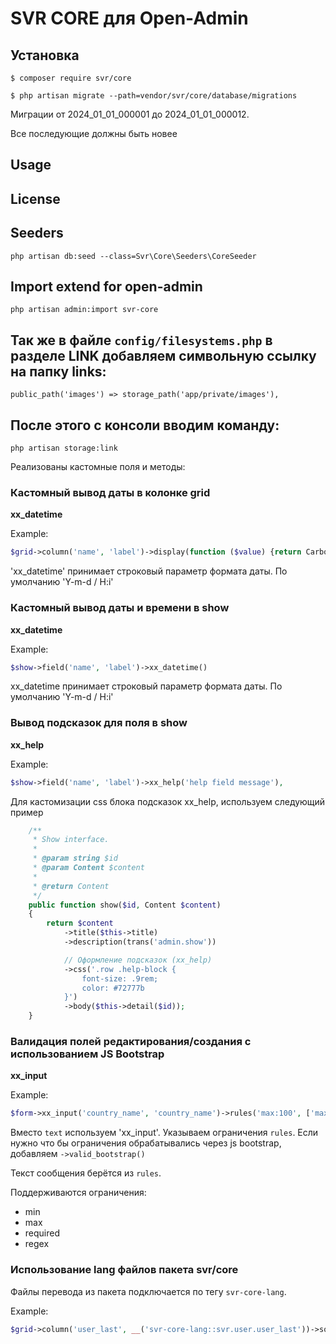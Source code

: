 SVR CORE для Open-Admin
=========================

## Установка

```
$ composer require svr/core

$ php artisan migrate --path=vendor/svr/core/database/migrations

```

Миграции от 2024_01_01_000001 до 2024_01_01_000012. 

Все последующие должны быть новее

## Usage

[//]: # (See [wiki]&#40;http://open-admin.org/docs/en/extension-helpers&#41;)

License
------------

[//]: # (Licensed under [The MIT License &#40;GPL 3.0&#41;]&#40;LICENSE&#41;.)


Seeders
------------

`php artisan db:seed --class=Svr\Core\Seeders\CoreSeeder`


Import extend for open-admin
------------
`php artisan admin:import svr-core`


Так же в файле `config/filesystems.php` в разделе LINK добавляем символьную ссылку на папку links:
------------
`public_path('images') => storage_path('app/private/images'),`

После этого с консоли вводим команду:
------------
```
php artisan storage:link
```

Реализованы кастомные поля и методы:

### Кастомный вывод даты в колонке grid

**xx_datetime**

Example:
```php
$grid->column('name', 'label')->display(function ($value) {return Carbon::parse($value);})->xx_datetime()->help($trans),
```
'xx_datetime' принимает строковый параметр формата даты. По умолчанию 'Y-m-d / H:i'

### Кастомный вывод даты и времени в show

**xx_datetime**

Example:
```php
$show->field('name', 'label')->xx_datetime()
```

xx_datetime принимает строковый параметр формата даты. По умолчанию 'Y-m-d / H:i'

### Вывод подсказок для поля в show

**xx_help**

Example:
```php
$show->field('name', 'label')->xx_help('help field message'),
```

Для кастомизации css блока подсказок xx_help, используем следующий пример

```php
    /**
     * Show interface.
     *
     * @param string $id
     * @param Content $content
     *
     * @return Content
     */
    public function show($id, Content $content)
    {
        return $content
            ->title($this->title)
            ->description(trans('admin.show'))

            // Оформление подсказок (xx_help)
            ->css('.row .help-block {
                font-size: .9rem;
                color: #72777b
            }')
            ->body($this->detail($id));
    }
```

### Валидация полей редактирования/создания с использованием JS Bootstrap

**xx_input**

Example:
```php
$form->xx_input('country_name', 'country_name')->rules('max:100', ['max' => trans('validation.max')])->valid_bootstrap();
```

Вместо `text` используем 'xx_input'. Указываем ограничения `rules`. Если нужно что бы ограничения обрабатывались через js bootstrap, добавляем `->valid_bootstrap()`

Текст сообщения берётся из `rules`.

Поддерживаются ограничения:
 - min
- max
- required
- regex

### Использование lang файлов пакета svr/core 

Файлы перевода из пакета подключается по тегу `svr-core-lang`.

Example:

```php
$grid->column('user_last', __('svr-core-lang::svr.user.user_last'))->sortable();
```
